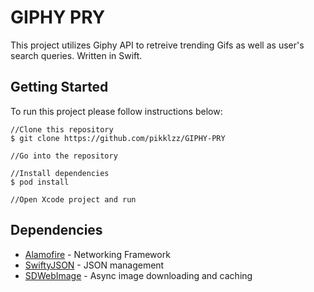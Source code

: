 # GIPHY PRY

This project utilizes Giphy API to retreive trending Gifs as well as user's search queries.
Written in Swift.

## Getting Started

To run this project please follow instructions below:

```
//Clone this repository
$ git clone https://github.com/pikklzz/GIPHY-PRY

//Go into the repository

//Install dependencies
$ pod install

//Open Xcode project and run
```

## Dependencies

* [Alamofire](https://github.com/Alamofire/Alamofire) - Networking Framework
* [SwiftyJSON](https://github.com/SwiftyJSON/SwiftyJSON) - JSON management
* [SDWebImage](https://github.com/rs/SDWebImage) - Async image downloading and caching
